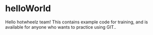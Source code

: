 # helloWorld
Hello hotwheelz team! This contains example code for training, and is available for anyone who wants to practice using GIT..
